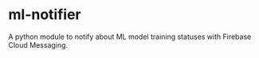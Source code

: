 # ml-notifier
A python module to notify about ML model training statuses with Firebase Cloud Messaging.
